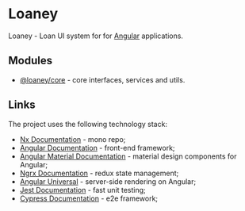# Loaney

Loaney - Loan UI system for for [Angular](https://angular.io) applications.

## Modules

- [@loaney/core](./libs/core/README.md) - core interfaces, services and utils.

## Links

The project uses the following technology stack:

- [Nx Documentation](https://nx.dev/angular) - mono repo;
- [Angular Documentation](https://angular.io/docs) - front-end framework;
- [Angular Material Documentation](https://material.angular.io/components/categories) - material design components for Angular;
- [Ngrx Documentation](https://ngrx.io/docs) - redux state management;
- [Angular Universal](https://angular.io/guide/universal) - server-side rendering on Angular;
- [Jest Documentation](https://jestjs.io/docs/getting-started) - fast unit testing;
- [Cypress Documentation](https://docs.cypress.io/) - e2e framework;

